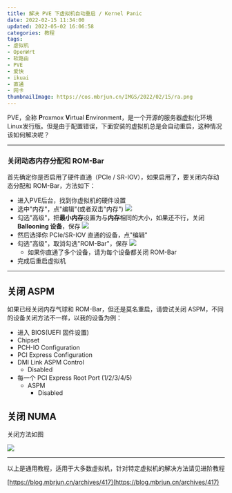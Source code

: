 ```yaml
---
title: 解决 PVE 下虚拟机自动重启 / Kernel Panic
date: 2022-02-15 11:34:00
updated: 2022-05-02 16:06:58
categories: 教程
tags:
- 虚拟机
- OpenWrt
- 软路由
- PVE
- 爱快
- ikuai
- 直通
- 网卡
thumbnailImage: https://cos.mbrjun.cn/IMGS/2022/02/15/ra.png
---
```

PVE，全称 **P**roxmox **V**irtual **E**nvironment，是一个开源的服务器虚拟化环境Linux发行版。但是由于配置错误，下面安装的虚拟机总是会自动重启，这种情况该如何解决呢？
<!-- more -->
---

### 关闭动态内存分配和 ROM-Bar

首先确定你是否启用了硬件直通（PCIe / SR-IOV），如果启用了，要关闭内存动态分配和 ROM-Bar，方法如下：

- 进入PVE后台，找到你虚拟机的硬件设置
- 选中"内存"，点"编辑"(或者双击"内存")
  ![](https://cos.mbrjun.cn/IMGS/2022/02/15/ra.png)
- 勾选"高级"，把**最小内存**设置为与**内存**相同的大小，如果还不行，关闭 **Ballooning 设备**，保存
  ![](https://cos.mbrjun.cn/IMGS/2022/02/15/av.png)
- 然后选择你 PCIe/SR-IOV 直通的设备，点"编辑"
- 勾选"高级"，取消勾选"ROM-Bar"，保存
  ![](https://cos.mbrjun.cn/IMGS/2022/02/15/ro.png)
  - 如果你直通了多个设备，请为每个设备都关闭 ROM-Bar
- 完成后重启虚拟机

---

## 关闭 ASPM

如果已经关闭内存气球和 ROM-Bar，但还是莫名重启，请尝试关闭 ASPM，不同的设备关闭方法不一样，以我的设备为例：

- 进入 BIOS(UEFI 固件设置)
- Chipset
- PCH-IO Configuration
- PCI Express Configuration
- DMI Link ASPM Control
  - Disabled
- 每一个 PCI Express Root Port (1/2/3/4/5)
  - ASPM
    - Disabled

## 关闭 NUMA

关闭方法如图

![](https://cos.mbrjun.cn/IMGS/2022/02/24/nu.png)

---

以上是通用教程，适用于大多数虚拟机，针对特定虚拟机的解决方法请见进阶教程

[https://blog.mbrjun.cn/archives/417](https://blog.mbrjun.cn/archives/417)
